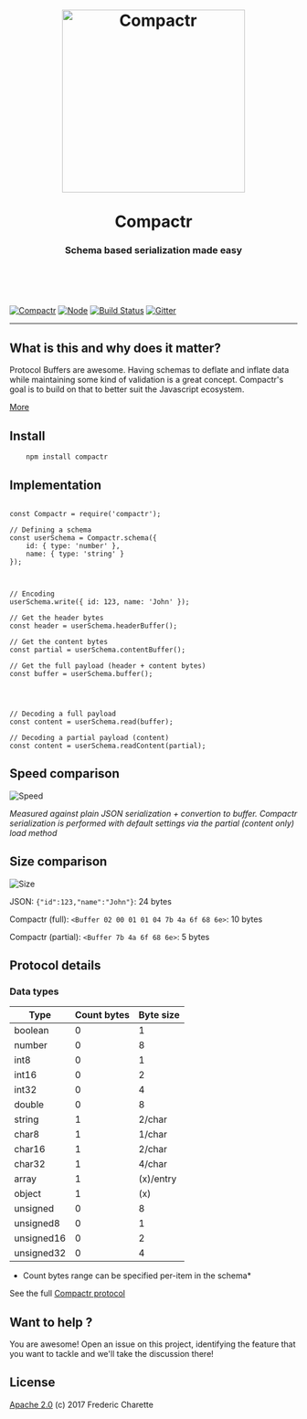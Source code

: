 <h1 align="center">
  <a title="Schema based serialization made easy" href="http://compactr.js.org">
    <img alt="Compactr" width="320px" src="http://res.cloudinary.com/kalm/image/upload/v1494589244/compactr_header_rev1.png" />
    <br/><br/>
  </a>
  Compactr
</h1>
<h3 align="center">
  Schema based serialization made easy
  <br/><br/><br/>
</h3>
<br/>

[![Compactr](https://img.shields.io/npm/v/compactr.svg)](https://www.npmjs.com/package/compactr)
[![Node](https://img.shields.io/badge/node->%3D6.0-blue.svg)](https://nodejs.org)
[![Build Status](https://travis-ci.org/compactr/compactr.js.svg?branch=master)](https://travis-ci.org/compactr/compactr.js)
[![Gitter](https://img.shields.io/gitter/room/compactr/compactr.svg)](https://gitter.im/compactr/compactr)

---

## What is this and why does it matter?

Protocol Buffers are awesome. Having schemas to deflate and inflate data while maintaining some kind of validation is a great concept. Compactr's goal is to build on that to better suit the Javascript ecosystem.

[More](docs/ABOUT.md)


## Install

```
    npm install compactr
```


## Implementation

```node

const Compactr = require('compactr');

// Defining a schema
const userSchema = Compactr.schema({ 
	id: { type: 'number' },
	name: { type: 'string' }
});



// Encoding
userSchema.write({ id: 123, name: 'John' });

// Get the header bytes
const header = userSchema.headerBuffer();

// Get the content bytes 
const partial = userSchema.contentBuffer();

// Get the full payload (header + content bytes)
const buffer = userSchema.buffer();




// Decoding a full payload
const content = userSchema.read(buffer);

// Decoding a partial payload (content)
const content = userSchema.readContent(partial);
```


## Speed comparison

![Speed](http://res.cloudinary.com/kalm/image/upload/v1507323565/compactr_speed_adhlsk.png)

*Measured against plain JSON serialization + convertion to buffer. Compactr serialization is performed with default settings via the partial (content only) load method*



## Size comparison

![Size](http://res.cloudinary.com/kalm/image/upload/v1507323565/compactr_bytes_cbjxka.png)

JSON: `{"id":123,"name":"John"}`: 24 bytes 

Compactr (full): `<Buffer 02 00 01 01 04 7b 4a 6f 68 6e>`: 10 bytes

Compactr (partial): `<Buffer 7b 4a 6f 68 6e>`: 5 bytes


## Protocol details

### Data types

Type | Count bytes | Byte size
--- | --- | ---
boolean | 0 | 1
number | 0 | 8
int8 | 0 | 1
int16 | 0 | 2
int32 | 0 | 4
double | 0 | 8
string | 1 | 2/char
char8 | 1 | 1/char
char16 | 1 | 2/char
char32 | 1 | 4/char 
array | 1 | (x)/entry
object | 1 | (x)
unsigned | 0 | 8
unsigned8 | 0 | 1 
unsigned16 | 0 | 2
unsigned32 | 0 | 4

* Count bytes range can be specified per-item in the schema*

See the full [Compactr protocol](https://github.com/compactr/protocol)


## Want to help ?

You are awesome! Open an issue on this project, identifying the feature that you want to tackle and we'll take the discussion there!


## License 

[Apache 2.0](LICENSE) (c) 2017 Frederic Charette
